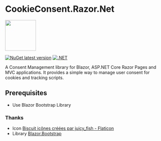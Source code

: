 ﻿# CookieConsent.Razor.Net
<img src="/wwwroot/img/cookie-consent-logo.png" width="100" height="100" />

[![NuGet latest version](https://badgen.net/nuget/v/CookieConsent.Razor.Net/latest)](https://nuget.org/packages/CookieConsent.Razor.Net)
[![.NET](https://github.com/phnogues/CookieConsent.Razor.Net/actions/workflows/build.yml/badge.svg)](https://github.com/phnogues/CookieConsent.Razor.Net/actions/workflows/build.yml)

A Consent Management library for Blazor, ASP.NET Core Razor Pages and MVC applications. It provides a simple way to manage user consent for cookies and tracking scripts.

## Prerequisites
- Use Blazor Bootstrap Library

### Thanks
- Icon <a href="https://www.flaticon.com/fr/icones-gratuites/biscuit" title="biscuit icônes">Biscuit icônes créées par juicy_fish - Flaticon</a>
- Library <a href="https://demos.blazorbootstrap.com/" title="Blazor.Bootstrap">Blazor.Bootstrap</a>